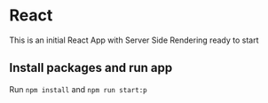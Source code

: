 # React

This is an initial React App with Server Side Rendering ready to start

## Install packages and run app

Run `npm install` and `npm run start:p`
